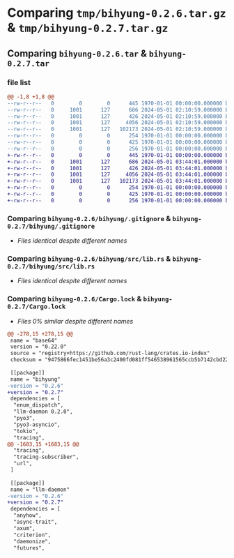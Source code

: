 # Comparing `tmp/bihyung-0.2.6.tar.gz` & `tmp/bihyung-0.2.7.tar.gz`

## Comparing `bihyung-0.2.6.tar` & `bihyung-0.2.7.tar`

### file list

```diff
@@ -1,8 +1,8 @@
--rw-r--r--   0        0        0      445 1970-01-01 00:00:00.000000 bihyung-0.2.6/bihyung/Cargo.toml
--rw-r--r--   0     1001      127      686 2024-05-01 02:10:59.000000 bihyung-0.2.6/bihyung/.gitignore
--rw-r--r--   0     1001      127      426 2024-05-01 02:10:59.000000 bihyung-0.2.6/bihyung/langchain_example.py
--rw-r--r--   0     1001      127     4056 2024-05-01 02:10:59.000000 bihyung-0.2.6/bihyung/src/lib.rs
--rw-r--r--   0     1001      127   102173 2024-05-01 02:10:59.000000 bihyung-0.2.6/Cargo.lock
--rw-r--r--   0        0        0      254 1970-01-01 00:00:00.000000 bihyung-0.2.6/Cargo.toml
--rw-r--r--   0        0        0      425 1970-01-01 00:00:00.000000 bihyung-0.2.6/pyproject.toml
--rw-r--r--   0        0        0      256 1970-01-01 00:00:00.000000 bihyung-0.2.6/PKG-INFO
+-rw-r--r--   0        0        0      445 1970-01-01 00:00:00.000000 bihyung-0.2.7/bihyung/Cargo.toml
+-rw-r--r--   0     1001      127      686 2024-05-01 03:44:01.000000 bihyung-0.2.7/bihyung/.gitignore
+-rw-r--r--   0     1001      127      426 2024-05-01 03:44:01.000000 bihyung-0.2.7/bihyung/langchain_example.py
+-rw-r--r--   0     1001      127     4056 2024-05-01 03:44:01.000000 bihyung-0.2.7/bihyung/src/lib.rs
+-rw-r--r--   0     1001      127   102173 2024-05-01 03:44:01.000000 bihyung-0.2.7/Cargo.lock
+-rw-r--r--   0        0        0      254 1970-01-01 00:00:00.000000 bihyung-0.2.7/Cargo.toml
+-rw-r--r--   0        0        0      425 1970-01-01 00:00:00.000000 bihyung-0.2.7/pyproject.toml
+-rw-r--r--   0        0        0      256 1970-01-01 00:00:00.000000 bihyung-0.2.7/PKG-INFO
```

### Comparing `bihyung-0.2.6/bihyung/.gitignore` & `bihyung-0.2.7/bihyung/.gitignore`

 * *Files identical despite different names*

### Comparing `bihyung-0.2.6/bihyung/src/lib.rs` & `bihyung-0.2.7/bihyung/src/lib.rs`

 * *Files identical despite different names*

### Comparing `bihyung-0.2.6/Cargo.lock` & `bihyung-0.2.7/Cargo.lock`

 * *Files 0% similar despite different names*

```diff
@@ -278,15 +278,15 @@
 name = "base64"
 version = "0.22.0"
 source = "registry+https://github.com/rust-lang/crates.io-index"
 checksum = "9475866fec1451be56a3c2400fd081ff546538961565ccb5b7142cbd22bc7a51"
 
 [[package]]
 name = "bihyung"
-version = "0.2.6"
+version = "0.2.7"
 dependencies = [
  "enum_dispatch",
  "llm-daemon 0.2.0",
  "pyo3",
  "pyo3-asyncio",
  "tokio",
  "tracing",
@@ -1683,15 +1683,15 @@
  "tracing",
  "tracing-subscriber",
  "url",
 ]
 
 [[package]]
 name = "llm-daemon"
-version = "0.2.6"
+version = "0.2.7"
 dependencies = [
  "anyhow",
  "async-trait",
  "axum",
  "criterion",
  "daemonize",
  "futures",
```

